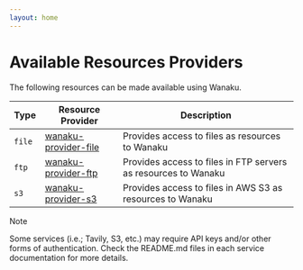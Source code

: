 ```yaml
---
layout: home
---
```


# Available Resources Providers

The following resources can be made available using Wanaku.

| Type   | Resource Provider                                                  | Description                                                    |
|--------|--------------------------------------------------------------------|----------------------------------------------------------------|
| `file` | [wanaku-provider-file](./providers/wanaku-provider-file/README.md) | Provides access to files as resources to Wanaku                |
| `ftp`  | [wanaku-provider-ftp](./providers/wanaku-provider-ftp/README.md)   | Provides access to files in FTP servers as resources to Wanaku |
| `s3`   | [wanaku-provider-s3](./providers/wanaku-provider-s3/README.md)     | Provides access to files in AWS S3 as resources to Wanaku      |


> [!NOTE]
> Some services (i.e.; Tavily, S3, etc.) may require API keys and/or other forms of authentication.
> Check the README.md files in each service documentation for more details.